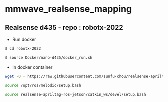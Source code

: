 # mmwave_realsense_mapping
## Realsense d435 - repo : robotx-2022
* Run docker 
```bash
$ cd robotx-2022
```
```bash
$ source Docker/nano-d435/docker_run.sh
```
* In docker container 
```bash
wget -O - https://raw.githubusercontent.com/sunfu-chou/realsense-apriltag-ros-jetson/master/rs_at.bash | bash
```
```bash
source /opt/ros/melodic/setup.bash
```
```bash
source realsense-apriltag-ros-jetson/catkin_ws/devel/setup.bash
```
